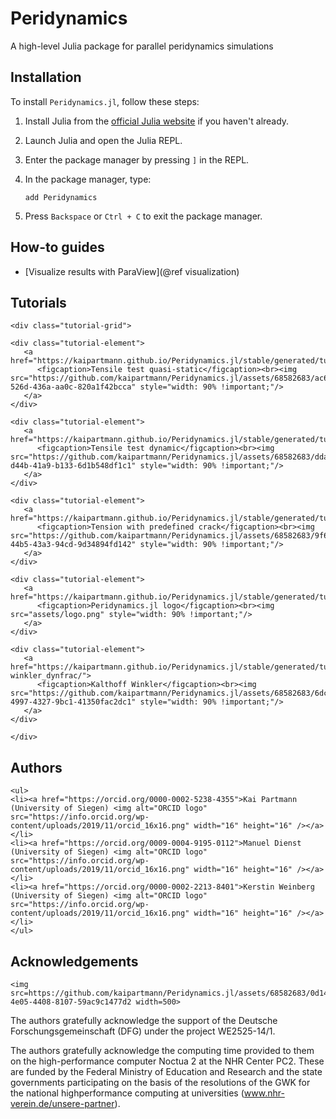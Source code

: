 # Peridynamics

A high-level Julia package for parallel peridynamics simulations

## Installation

To install `Peridynamics.jl`, follow these steps:

1. Install Julia from the [official Julia website](https://julialang.org/) if you haven't already.

2. Launch Julia and open the Julia REPL.

3. Enter the package manager by pressing `]` in the REPL.

4. In the package manager, type:
   ```
   add Peridynamics
   ```

5. Press `Backspace` or `Ctrl + C` to exit the package manager.

## How-to guides
- [Visualize results with ParaView](@ref visualization)

## Tutorials

```@raw html
<div class="tutorial-grid">
```

```@raw html
<div class="tutorial-element">
   <a href="https://kaipartmann.github.io/Peridynamics.jl/stable/generated/tutorial_tension_static/">
      <figcaption>Tensile test quasi-static</figcaption><br><img src="https://github.com/kaipartmann/Peridynamics.jl/assets/68582683/ac69d8aa-526d-436a-aa0c-820a1f42bcca" style="width: 90% !important;"/>
   </a>
</div>
```

```@raw html
<div class="tutorial-element">
   <a href="https://kaipartmann.github.io/Peridynamics.jl/stable/generated/tutorial_tension_dynfrac/">
      <figcaption>Tensile test dynamic</figcaption><br><img src="https://github.com/kaipartmann/Peridynamics.jl/assets/68582683/dda2b7b3-d44b-41a9-b133-6d1b548df1c1" style="width: 90% !important;"/>
   </a>
</div>
```


```@raw html
<div class="tutorial-element">
   <a href="https://kaipartmann.github.io/Peridynamics.jl/stable/generated/tutorial_tension_precrack/">
      <figcaption>Tension with predefined crack</figcaption><br><img src="https://github.com/kaipartmann/Peridynamics.jl/assets/68582683/9f627d2d-44b5-43a3-94cd-9d34894fd142" style="width: 90% !important;"/>
   </a>
</div>
```

```@raw html
<div class="tutorial-element">
   <a href="https://kaipartmann.github.io/Peridynamics.jl/stable/generated/tutorial_logo/">
      <figcaption>Peridynamics.jl logo</figcaption><br><img src="assets/logo.png" style="width: 90% !important;"/>
   </a>
</div>
```

```@raw html
<div class="tutorial-element">
   <a href="https://kaipartmann.github.io/Peridynamics.jl/stable/generated/tutorial_kalthoff-winkler_dynfrac/">
      <figcaption>Kalthoff Winkler</figcaption><br><img src="https://github.com/kaipartmann/Peridynamics.jl/assets/68582683/6dc362ef-4997-4327-9bc1-41350fac2dc1" style="width: 90% !important;"/>
   </a>
</div>
```

```@raw html
</div>
```


## Authors

```@raw html
<ul>
<li><a href="https://orcid.org/0000-0002-5238-4355">Kai Partmann (University of Siegen) <img alt="ORCID logo" src="https://info.orcid.org/wp-content/uploads/2019/11/orcid_16x16.png" width="16" height="16" /></a></li>
<li><a href="https://orcid.org/0009-0004-9195-0112">Manuel Dienst (University of Siegen) <img alt="ORCID logo" src="https://info.orcid.org/wp-content/uploads/2019/11/orcid_16x16.png" width="16" height="16" /></a></li>
<li><a href="https://orcid.org/0000-0002-2213-8401">Kerstin Weinberg (University of Siegen) <img alt="ORCID logo" src="https://info.orcid.org/wp-content/uploads/2019/11/orcid_16x16.png" width="16" height="16" /></a></li>
</ul>
```

## Acknowledgements
```@raw html
<img src=https://github.com/kaipartmann/Peridynamics.jl/assets/68582683/0d14a65b-4e05-4408-8107-59ac9c1477d2 width=500>
```
The authors gratefully acknowledge the support of the Deutsche Forschungsgemeinschaft (DFG) under the project WE2525-14/1.

The authors gratefully acknowledge the computing time provided to them on the high-performance computer Noctua 2 at the NHR Center PC2. These are funded by the Federal Ministry of Education and Research and the state governments participating on the basis of the resolutions of the GWK for the national highperformance computing at universities (www.nhr-verein.de/unsere-partner).
